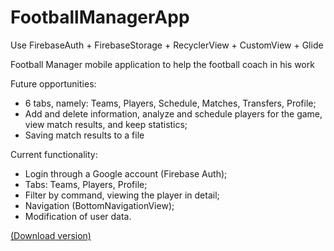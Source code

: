 # FootballManagerApp
Use FirebaseAuth + FirebaseStorage + RecyclerView + CustomView + Glide

Football Manager mobile application to help the football coach in his work

Future opportunities:
- 6 tabs, namely: Teams, Players, Schedule, Matches, Transfers, Profile;
- Add and delete information, analyze and schedule players for the game, view match results, and keep statistics;
- Saving match results to a file

Current functionality:
- Login through a Google account (Firebase Auth);
- Tabs: Teams, Players, Profile;
- Filter by command, viewing the player in detail;
- Navigation (BottomNavigationView);
- Modification of user data.

[(Download version)](https://github.com/V-34-10/FootballManagerApp/blob/main/Football%20Manager%201.3.apk)
